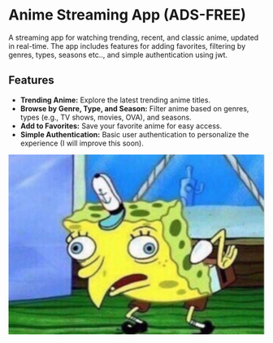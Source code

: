 # Anime Streaming App (ADS-FREE)

A streaming app for watching trending, recent, and classic anime, updated in real-time. The app includes features for adding favorites, filtering by genres, types, seasons etc.., and simple authentication using jwt.

## Features

- **Trending Anime:** Explore the latest trending anime titles.
- **Browse by Genre, Type, and Season:** Filter anime based on genres, types (e.g., TV shows, movies, OVA), and seasons.
- **Add to Favorites:** Save your favorite anime for easy access.
- **Simple Authentication:** Basic user authentication to personalize the experience (I will improve this soon).


![Example Image](public/images/spongebob.png)



